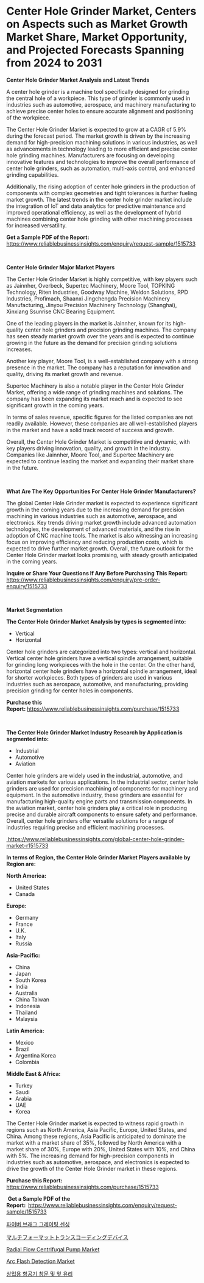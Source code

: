 <p><h1>Center Hole Grinder Market, Centers on Aspects such as Market Growth Market Share, Market Opportunity, and Projected Forecasts Spanning from 2024 to 2031</h1></p><p><strong>Center Hole Grinder Market Analysis and Latest Trends</strong></p>
<p><p>A center hole grinder is a machine tool specifically designed for grinding the central hole of a workpiece. This type of grinder is commonly used in industries such as automotive, aerospace, and machinery manufacturing to achieve precise center holes to ensure accurate alignment and positioning of the workpiece.</p><p>The Center Hole Grinder Market is expected to grow at a CAGR of 5.9% during the forecast period. The market growth is driven by the increasing demand for high-precision machining solutions in various industries, as well as advancements in technology leading to more efficient and precise center hole grinding machines. Manufacturers are focusing on developing innovative features and technologies to improve the overall performance of center hole grinders, such as automation, multi-axis control, and enhanced grinding capabilities.</p><p>Additionally, the rising adoption of center hole grinders in the production of components with complex geometries and tight tolerances is further fueling market growth. The latest trends in the center hole grinder market include the integration of IoT and data analytics for predictive maintenance and improved operational efficiency, as well as the development of hybrid machines combining center hole grinding with other machining processes for increased versatility.</p></p>
<p><strong>Get a Sample PDF of the Report:&nbsp;</strong> <a href="https://www.reliablebusinessinsights.com/enquiry/request-sample/1515733">https://www.reliablebusinessinsights.com/enquiry/request-sample/1515733</a></p>
<p>&nbsp;</p>
<p><strong>Center Hole Grinder Major Market Players</strong></p>
<p><p>The Center Hole Grinder Market is highly competitive, with key players such as Jainnher, Overbeck, Supertec Machinery, Moore Tool, TOPKING Technology, Riten Industries, Goodway Machine, Weldon Solutions, RPD Industries, Profimach, Shaanxi Jingchengda Precision Machinery Manufacturing, Jinyou Precision Machinery Technology (Shanghai), Xinxiang Ssunrise CNC Bearing Equipment. </p><p>One of the leading players in the market is Jainnher, known for its high-quality center hole grinders and precision grinding machines. The company has seen steady market growth over the years and is expected to continue growing in the future as the demand for precision grinding solutions increases.</p><p>Another key player, Moore Tool, is a well-established company with a strong presence in the market. The company has a reputation for innovation and quality, driving its market growth and revenue.</p><p>Supertec Machinery is also a notable player in the Center Hole Grinder Market, offering a wide range of grinding machines and solutions. The company has been expanding its market reach and is expected to see significant growth in the coming years.</p><p>In terms of sales revenue, specific figures for the listed companies are not readily available. However, these companies are all well-established players in the market and have a solid track record of success and growth.</p><p>Overall, the Center Hole Grinder Market is competitive and dynamic, with key players driving innovation, quality, and growth in the industry. Companies like Jainnher, Moore Tool, and Supertec Machinery are expected to continue leading the market and expanding their market share in the future.</p></p>
<p>&nbsp;</p>
<p><strong>What Are The Key Opportunities For Center Hole Grinder Manufacturers?</strong></p>
<p><p>The global Center Hole Grinder market is expected to experience significant growth in the coming years due to the increasing demand for precision machining in various industries such as automotive, aerospace, and electronics. Key trends driving market growth include advanced automation technologies, the development of advanced materials, and the rise in adoption of CNC machine tools. The market is also witnessing an increasing focus on improving efficiency and reducing production costs, which is expected to drive further market growth. Overall, the future outlook for the Center Hole Grinder market looks promising, with steady growth anticipated in the coming years.</p></p>
<p><strong>Inquire or Share Your Questions If Any Before Purchasing This Report:</strong> <a href="https://www.reliablebusinessinsights.com/enquiry/pre-order-enquiry/1515733">https://www.reliablebusinessinsights.com/enquiry/pre-order-enquiry/1515733</a></p>
<p>&nbsp;</p>
<p><strong>Market Segmentation</strong></p>
<p><strong>The Center Hole Grinder Market Analysis by types is segmented into:</strong></p>
<p><ul><li>Vertical</li><li>Horizontal</li></ul></p>
<p><p>Center hole grinders are categorized into two types: vertical and horizontal. Vertical center hole grinders have a vertical spindle arrangement, suitable for grinding long workpieces with the hole in the center. On the other hand, horizontal center hole grinders have a horizontal spindle arrangement, ideal for shorter workpieces. Both types of grinders are used in various industries such as aerospace, automotive, and manufacturing, providing precision grinding for center holes in components.</p></p>
<p><strong>Purchase this Report:&nbsp;</strong><a href="https://www.reliablebusinessinsights.com/purchase/1515733">https://www.reliablebusinessinsights.com/purchase/1515733</a></p>
<p>&nbsp;</p>
<p><strong>The Center Hole Grinder Market Industry Research by Application is segmented into:</strong></p>
<p><ul><li>Industrial</li><li>Automotive</li><li>Aviation</li></ul></p>
<p><p>Center hole grinders are widely used in the industrial, automotive, and aviation markets for various applications. In the industrial sector, center hole grinders are used for precision machining of components for machinery and equipment. In the automotive industry, these grinders are essential for manufacturing high-quality engine parts and transmission components. In the aviation market, center hole grinders play a critical role in producing precise and durable aircraft components to ensure safety and performance. Overall, center hole grinders offer versatile solutions for a range of industries requiring precise and efficient machining processes.</p></p>
<p><a href="https://www.reliablebusinessinsights.com/global-center-hole-grinder-market-r1515733">&nbsp;https://www.reliablebusinessinsights.com/global-center-hole-grinder-market-r1515733</a></p>
<p><strong>In terms of Region, the Center Hole Grinder Market Players available by Region are:</strong></p>
<p>
    <p> <strong> North America: </strong>
        <ul>
            <li>United States</li>
            <li>Canada</li>
        </ul>
        </p> 
    <p> <strong> Europe: </strong>
        <ul>
            <li>Germany</li>
            <li>France</li>
            <li>U.K.</li>
            <li>Italy</li>
            <li>Russia</li>
        </ul>
        </p> 
    <p> <strong> Asia-Pacific: </strong>
        <ul>
            <li>China</li>
            <li>Japan</li>
            <li>South Korea</li>
            <li>India</li>
            <li>Australia</li>
            <li>China Taiwan</li>
            <li>Indonesia</li>
            <li>Thailand</li>
            <li>Malaysia</li>
        </ul>
        </p> 
    <p> <strong> Latin America: </strong>
        <ul>
            <li>Mexico</li>
            <li>Brazil</li>
            <li>Argentina Korea</li>
            <li>Colombia</li>
        </ul>
        </p> 
    <p> <strong> Middle East & Africa: </strong>
        <ul>
            <li>Turkey</li>
            <li>Saudi</li>
            <li>Arabia</li>
            <li>UAE</li>
            <li>Korea</li>
        </ul>
    </p>
    </p>
<p><p>The Center Hole Grinder market is expected to witness rapid growth in regions such as North America, Asia Pacific, Europe, United States, and China. Among these regions, Asia Pacific is anticipated to dominate the market with a market share of 35%, followed by North America with a market share of 30%, Europe with 20%, United States with 10%, and China with 5%. The increasing demand for high-precision components in industries such as automotive, aerospace, and electronics is expected to drive the growth of the Center Hole Grinder market in these regions.</p></p>
<p><strong>Purchase this Report: </strong><a href="https://www.reliablebusinessinsights.com/purchase/1515733">https://www.reliablebusinessinsights.com/purchase/1515733</a></p>
<p>&nbsp;<strong>Get a Sample PDF of the Report:&nbsp;&nbsp;</strong><a href="https://www.reliablebusinessinsights.com/enquiry/request-sample/1515733">https://www.reliablebusinessinsights.com/enquiry/request-sample/1515733</a></p>
<p><strong></strong></p>
<p><p><a href="https://github.com/konokaryan/Market-Research-Report-List-1/blob/main/2923315173324.md">파이버 브래그 그레이팅 센싱</a></p><p><a href="https://github.com/BrionnaBoyle/Market-Research-Report-List-1/blob/main/5611731161099.md">マルチフォーマットトランスコーディングデバイス</a></p><p><a href="https://github.com/lamhaoka57/Market-Research-Report-List-1/blob/main/radial-flow-centrifugal-pump-market.md">Radial Flow Centrifugal Pump Market</a></p><p><a href="https://github.com/caominhtri712020/Market-Research-Report-List-1/blob/main/arc-flash-detection-market.md">Arc Flash Detection Market</a></p><p><a href="https://github.com/mithunmistry2258/Market-Research-Report-List-1/blob/main/7450774173323.md">상업용 항공기 창문 및 앞 유리</a></p></p>
